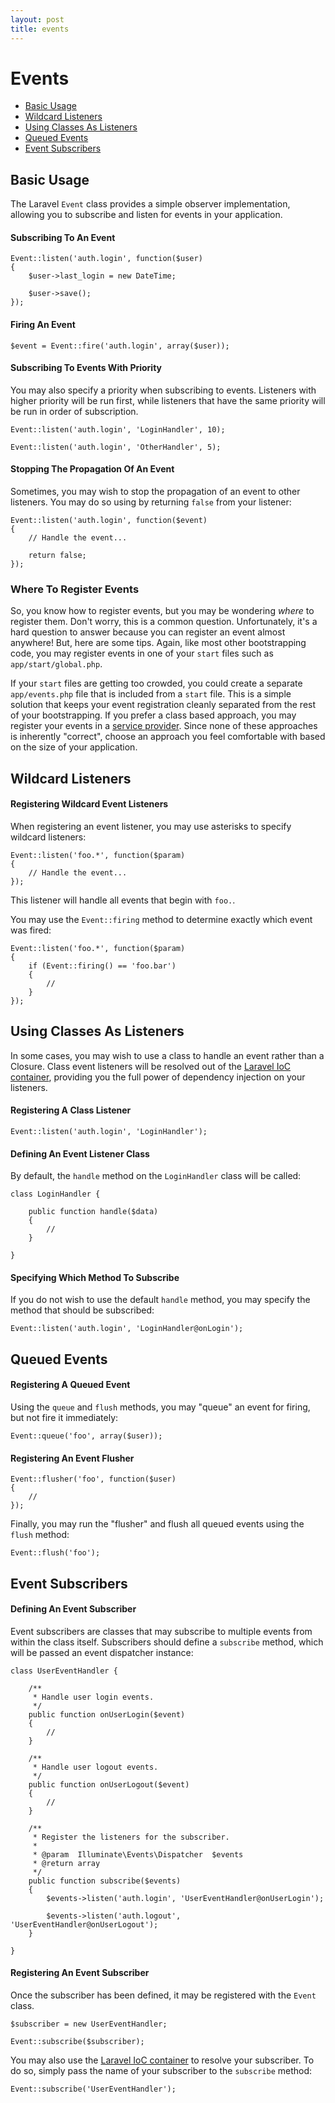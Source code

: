 ```yaml
---
layout: post
title: events
---
```

# Events

- [Basic Usage](#basic-usage)
- [Wildcard Listeners](#wildcard-listeners)
- [Using Classes As Listeners](#using-classes-as-listeners)
- [Queued Events](#queued-events)
- [Event Subscribers](#event-subscribers)

<a name="basic-usage"></a>
## Basic Usage

The Laravel `Event` class provides a simple observer implementation, allowing you to subscribe and listen for events in your application.

#### Subscribing To An Event

	Event::listen('auth.login', function($user)
	{
		$user->last_login = new DateTime;

		$user->save();
	});

#### Firing An Event

	$event = Event::fire('auth.login', array($user));

#### Subscribing To Events With Priority

You may also specify a priority when subscribing to events. Listeners with higher priority will be run first, while listeners that have the same priority will be run in order of subscription.

	Event::listen('auth.login', 'LoginHandler', 10);

	Event::listen('auth.login', 'OtherHandler', 5);

#### Stopping The Propagation Of An Event

Sometimes, you may wish to stop the propagation of an event to other listeners. You may do so using by returning `false` from your listener:

	Event::listen('auth.login', function($event)
	{
		// Handle the event...

		return false;
	});

### Where To Register Events

So, you know how to register events, but you may be wondering _where_ to register them. Don't worry, this is a common question. Unfortunately, it's a hard question to answer because you can register an event almost anywhere! But, here are some tips. Again, like most other bootstrapping code, you may register events in one of your `start` files such as `app/start/global.php`.

If your `start` files are getting too crowded, you could create a separate `app/events.php` file that is included from a `start` file. This is a simple solution that keeps your event registration cleanly separated from the rest of your bootstrapping. If you prefer a class based approach, you may register your events in a [service provider](/docs/ioc#service-providers). Since none of these approaches is inherently "correct", choose an approach you feel comfortable with based on the size of your application.

<a name="wildcard-listeners"></a>
## Wildcard Listeners

#### Registering Wildcard Event Listeners

When registering an event listener, you may use asterisks to specify wildcard listeners:

	Event::listen('foo.*', function($param)
	{
		// Handle the event...
	});

This listener will handle all events that begin with `foo.`.

You may use the `Event::firing` method to determine exactly which event was fired:

	Event::listen('foo.*', function($param)
	{
		if (Event::firing() == 'foo.bar')
		{
			//
		}
	});

<a name="using-classes-as-listeners"></a>
## Using Classes As Listeners

In some cases, you may wish to use a class to handle an event rather than a Closure. Class event listeners will be resolved out of the [Laravel IoC container](/docs/ioc), providing you the full power of dependency injection on your listeners.

#### Registering A Class Listener

	Event::listen('auth.login', 'LoginHandler');

#### Defining An Event Listener Class

By default, the `handle` method on the `LoginHandler` class will be called:

	class LoginHandler {

		public function handle($data)
		{
			//
		}

	}

#### Specifying Which Method To Subscribe

If you do not wish to use the default `handle` method, you may specify the method that should be subscribed:

	Event::listen('auth.login', 'LoginHandler@onLogin');

<a name="queued-events"></a>
## Queued Events

#### Registering A Queued Event

Using the `queue` and `flush` methods, you may "queue" an event for firing, but not fire it immediately:

	Event::queue('foo', array($user));

#### Registering An Event Flusher

	Event::flusher('foo', function($user)
	{
		//
	});

Finally, you may run the "flusher" and flush all queued events using the `flush` method:

	Event::flush('foo');

<a name="event-subscribers"></a>
## Event Subscribers

#### Defining An Event Subscriber

Event subscribers are classes that may subscribe to multiple events from within the class itself. Subscribers should define a `subscribe` method, which will be passed an event dispatcher instance:

	class UserEventHandler {

		/**
		 * Handle user login events.
		 */
		public function onUserLogin($event)
		{
			//
		}

		/**
		 * Handle user logout events.
		 */
		public function onUserLogout($event)
		{
			//
		}

		/**
		 * Register the listeners for the subscriber.
		 *
		 * @param  Illuminate\Events\Dispatcher  $events
		 * @return array
		 */
		public function subscribe($events)
		{
			$events->listen('auth.login', 'UserEventHandler@onUserLogin');

			$events->listen('auth.logout', 'UserEventHandler@onUserLogout');
		}

	}

#### Registering An Event Subscriber

Once the subscriber has been defined, it may be registered with the `Event` class.

	$subscriber = new UserEventHandler;

	Event::subscribe($subscriber);

You may also use the [Laravel IoC container](/docs/ioc) to resolve your subscriber. To do so, simply pass the name of your subscriber to the `subscribe` method:

	Event::subscribe('UserEventHandler');

